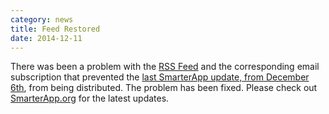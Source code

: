 ```yaml
---
category: news
title: Feed Restored
date: 2014-12-11
---
```

There was been a problem with the [RSS Feed](http://feeds.feedburner.com/smarterapp/news) and the corresponding email subscription that prevented the [last SmarterApp update, from December 6th](http://www.smarterapp.org/news/2014/12/06/FourSpecs.html), from being distributed. The problem has been fixed. Please check out [SmarterApp.org](http://www.smarterapp.org) for the latest updates.

